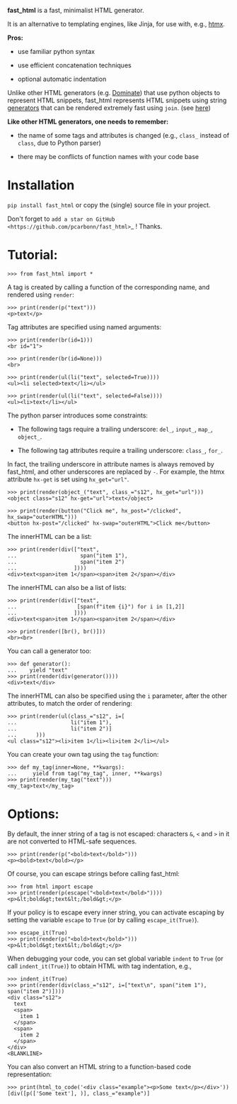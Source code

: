 **fast_html** is a fast, minimalist HTML generator.


It is an alternative to templating engines, like Jinja,
for use with, e.g., [htmx](https://htmx.org/).

**Pros:**

- use familiar python syntax

- use efficient concatenation techniques

- optional automatic indentation

Unlike other HTML generators (e.g. [Dominate](https://pypi.org/project/dominate/)) that use python objects to represent HTML snippets,
fast_html represents HTML snippets using string [generators](https://docs.python.org/3/glossary.html#term-generator)
that can be rendered extremely fast using `join`.
(see [here](https://python.plainenglish.io/concatenating-strings-efficiently-in-python-9bfc8e8d6f6e))

**Like other HTML generators, one needs to remember:**

- the name of some tags and attributes is changed (e.g., `class_` instead of `class`, due to Python parser)

- there may be conflicts of function names with your code base


Installation
============
`pip install fast_html` or copy the (single) source file in your project.

Don't forget to `add a star on GitHub <https://github.com/pcarbonn/fast_html>`_ ! Thanks.


Tutorial:
=========

    >>> from fast_html import *

A tag is created by calling a function of the corresponding name,
and rendered using `render`:

    >>> print(render(p("text")))
    <p>text</p>

Tag attributes are specified using named arguments:

    >>> print(render(br(id=1)))
    <br id="1">

    >>> print(render(br(id=None)))
    <br>

    >>> print(render(ul(li("text", selected=True))))
    <ul><li selected>text</li></ul>

    >>> print(render(ul(li("text", selected=False))))
    <ul><li>text</li></ul>

The python parser introduces some constraints:

- The following tags require a trailing underscore: `del_`, `input_`, `map_`, `object_`.

- The following tag attributes require a trailing underscore: `class_`, `for_`.

In fact, the trailing underscore in attribute names is always removed by fast_html,
and other underscores are replaced by `-`.
For example, the htmx attribute `hx-get` is set using `hx_get="url"`.

    >>> print(render(object_("text", class_="s12", hx_get="url")))
    <object class="s12" hx-get="url">text</object>

    >>> print(render(button("Click me", hx_post="/clicked", hx_swap="outerHTML")))
    <button hx-post="/clicked" hx-swap="outerHTML">Click me</button>

The innerHTML can be a list:

    >>> print(render(div(["text",
    ...                    span("item 1"),
    ...                    span("item 2")
    ...                  ])))
    <div>text<span>item 1</span><span>item 2</span></div>

The innerHTML can also be a list of lists:

    >>> print(render(div(["text",
    ...                   [span(f"item {i}") for i in [1,2]]
    ...                  ])))
    <div>text<span>item 1</span><span>item 2</span></div>

    >>> print(render([br(), br()]))
    <br><br>

You can call a generator too:

    >>> def generator():
    ...    yield "text"
    >>> print(render(div(generator())))
    <div>text</div>

The innerHTML can also be specified using the `i` parameter,
after the other attributes, to match the order of rendering:

    >>> print(render(ul(class_="s12", i=[
    ...                 li("item 1"),
    ...                 li("item 2")]
    ...      )))
    <ul class="s12"><li>item 1</li><li>item 2</li></ul>

You can create your own tag using the `tag` function:

    >>> def my_tag(inner=None, **kwargs):
    ...     yield from tag("my_tag", inner, **kwargs)
    >>> print(render(my_tag("text")))
    <my_tag>text</my_tag>


Options:
========

By default, the inner string of a tag is not escaped:
characters `&`, `<` and `>` in it are not converted to HTML-safe sequences.


    >>> print(render(p("<bold>text</bold>")))
    <p><bold>text</bold></p>

Of course, you can escape strings before calling fast_html:

    >>> from html import escape
    >>> print(render(p(escape("<bold>text</bold>"))))
    <p>&lt;bold&gt;text&lt;/bold&gt;</p>

If your policy is to escape every inner string,
you can activate escaping by setting the variable `escape` to `True`
(or by calling `escape_it(True)`).

    >>> escape_it(True)
    >>> print(render(p("<bold>text</bold>")))
    <p>&lt;bold&gt;text&lt;/bold&gt;</p>

When debugging your code, you can set global variable `indent` to `True`
(or call `indent_it(True)`) to obtain HTML with tag indentation, e.g.,

    >>> indent_it(True)
    >>> print(render(div(class_="s12", i=["text\n", span("item 1"), span("item 2")])))
    <div class="s12">
      text
      <span>
        item 1
      </span>
      <span>
        item 2
      </span>
    </div>
    <BLANKLINE>

You can also convert an HTML string to a function-based code representation:

    >>> print(html_to_code('<div class="example"><p>Some text</p></div>'))
    [div([p(['Some text'], )], class_="example")]

